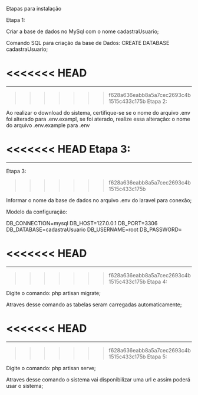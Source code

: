 Etapas para instalação

Etapa 1:

Criar a base de dados no MySql com o nome cadastraUsuario;

Comando SQL para criação da base de Dados: CREATE DATABASE cadastraUsuario;

<<<<<<< HEAD
=======
---
>>>>>>> f628a636eabb8a5a7cec2693c4b1515c433c175b
Etapa 2:

Ao realizar o download do sistema, certifique-se se o nome do arquivo .env foi alterado para .env.exampl, se foi aterado, realize essa alteração: o nome do arquivo .env.example para .env

<<<<<<< HEAD
Etapa 3:
=======
---
Etapa 3: 
>>>>>>> f628a636eabb8a5a7cec2693c4b1515c433c175b

Informar o nome da base de dados no arquivo .env do laravel para conexão;

Modelo da configuração:

DB_CONNECTION=mysql DB_HOST=127.0.0.1 DB_PORT=3306 DB_DATABASE=cadastraUsuario DB_USERNAME=root DB_PASSWORD=

<<<<<<< HEAD
=======
---
>>>>>>> f628a636eabb8a5a7cec2693c4b1515c433c175b
Etapa 4:

Digite o comando: php artisan migrate;

Atraves desse comando as tabelas seram carregadas automaticamente;

<<<<<<< HEAD
=======
---
>>>>>>> f628a636eabb8a5a7cec2693c4b1515c433c175b
Etapa 5:

Digite o comando: php artisan serve;

Atraves desse comando o sistema vai disponibilizar uma url e assim poderá usar o sistema;
